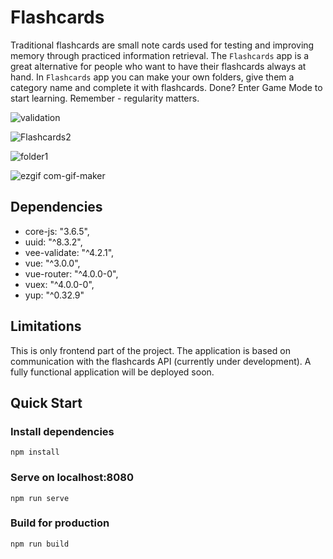 # Flashcards

Traditional flashcards are small note cards used for testing 
and   improving   memory   through   practiced  information
retrieval.  The `Flashcards` app is a great alternative for
people who want to have their flashcards always at hand. In 
`Flashcards`  app you can make your own folders,  give them 
a  category  name  and  complete it with flashcards.  Done? 
Enter  Game  Mode to start learning.  Remember - regularity 
matters.


![validation](https://user-images.githubusercontent.com/77439796/115694450-2736f380-a361-11eb-97a9-b98c7c44ea10.PNG)

![Flashcards2](https://user-images.githubusercontent.com/77439796/115693809-8c3e1980-a360-11eb-9361-a30edff20964.gif)

![folder1](https://user-images.githubusercontent.com/77439796/115703816-d926ed80-a36a-11eb-9ffc-680e2cfa13b8.gif)

![ezgif com-gif-maker](https://user-images.githubusercontent.com/77439796/115703292-3ff7d700-a36a-11eb-8dce-2744babdece0.gif)


## Dependencies 
* core-js: "3.6.5",
* uuid: "^8.3.2",
* vee-validate: "^4.2.1",
* vue: "^3.0.0",
* vue-router: "^4.0.0-0",
* vuex: "^4.0.0-0",
* yup: "^0.32.9"

## Limitations

This is only frontend part of the project. The application is 
based   on  communication with  the flashcards API (currently 
under  development).  A fully  functional application will be 
deployed soon.

## Quick Start
### Install dependencies
```
npm install
```
### Serve on localhost:8080
```
npm run serve
```
### Build for production
```
npm run build
```

